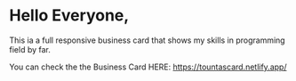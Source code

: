 # Hello Everyone,

This ia a full responsive business card that shows my skills in programming field by far.

You can check the the Business Card HERE: https://tountascard.netlify.app/
